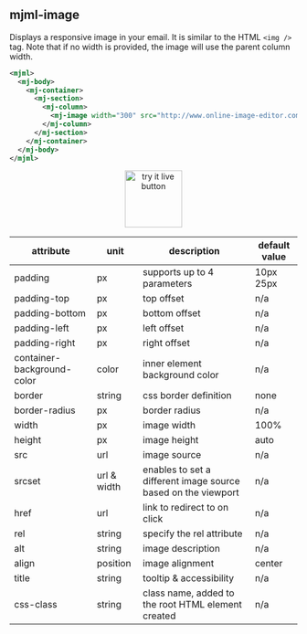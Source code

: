 ## mjml-image

Displays a responsive image in your email. It is similar to the HTML `<img />` tag.
Note that if no width is provided, the image will use the parent column width.

```xml
<mjml>
  <mj-body>
    <mj-container>
      <mj-section>
        <mj-column>
          <mj-image width="300" src="http://www.online-image-editor.com//styles/2014/images/example_image.png" />
        </mj-column>
      </mj-section>
    </mj-container>
  </mj-body>
</mjml>
```

<p align="center">
  <a href="https://mjml.io/try-it-live/components/image">
    <img width="100px" src="http://imgh.us/TRYITLIVE.svg" alt="try it live button" />
  </a>
</p>


attribute                     | unit          | description                    | default value
------------------------------|---------------|--------------------------------|-----------------------------
padding                       | px            | supports up to 4 parameters    | 10px 25px
padding-top                   | px            | top offset                     | n/a
padding-bottom                | px            | bottom offset                  | n/a
padding-left                  | px            | left offset                    | n/a
padding-right                 | px            | right offset                   | n/a
container-background-color    | color         | inner element background color | n/a
border                        | string        | css border definition          | none
border-radius                 | px            | border radius                  | n/a
width                         | px            | image width                    | 100%
height                        | px            | image height                   | auto
src                           | url           | image source                   | n/a
srcset                        | url & width   | enables to set a different image source based on the viewport | n/a
href                          | url           | link to redirect to on click   | n/a
rel                           | string        | specify the rel attribute      | n/a
alt                           | string        | image description              | n/a
align                         | position      | image alignment                | center
title                         | string        | tooltip & accessibility        | n/a
css-class                     | string        | class name, added to the root HTML element created | n/a
